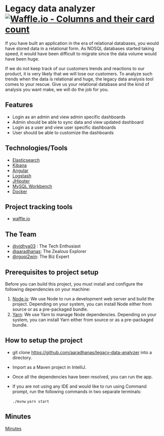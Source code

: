 # Legacy data analyzer [![Waffle.io - Columns and their card count](https://badge.waffle.io/aaradhanas/legacy-data-analyzer.svg?columns=all)](https://waffle.io/aaradhanas/legacy-data-analyzer)

If you have built an application in the era of relational databases, you would have stored data in a relational form. As NOSQL databases started taking speed, it would have been difficult to migrate since the data volume would have been huge.

If we do not keep track of our customers trends and reactions to our product, it is very likely that we will lose our customers. To analyze such trends when the data is relational and huge, the legacy data analysis tool comes to your rescue. Give us your relational database and the kind of analysis you want make, we will do the job for you.

## Features

- Login as an admin and view admin specific dashboards
- Admin should be able to sync data and view updated dashboard
- Login as a user and view user specific dashboards
- User should be able to customize the dashboards

## Technologies/Tools

- [Elasticsearch](https://www.elastic.co/)
- [Kibana](https://www.elastic.co/products/kibana)
- [Angular](https://angular.io/)
- [Logstash](https://www.elastic.co/products/logstash)
- [JHipster](http://www.jhipster.tech/)
- [MySQL Workbench](https://www.mysql.com/products/workbench/)
- [Docker](https://www.docker.com/)

## Project tracking tools

- [waffle.io](https://waffle.io/)

## The Team

- [@vidhya03](https://github.com/vidhya03) : The Tech Enthusiast
- [@aaradhanas](https://github.com/aaradhanas): The Zealous Explorer
- [@rgopi2win](https://github.com/rgopi2win): The Biz Expert

## Prerequisites to project setup

Before you can build this project, you must install and configure the following dependencies on your machine:

1. [Node.js](https://nodejs.org/en/): We use Node to run a development web server and build the project.
   Depending on your system, you can install Node either from source or as a pre-packaged bundle.
2. [Yarn](https://yarnpkg.com/en/): We use Yarn to manage Node dependencies.
   Depending on your system, you can install Yarn either from source or as a pre-packaged bundle.

## How to setup the project

- git clone https://github.com/aaradhanas/legacy-data-analyzer into a directory.
- Import as a Maven project in IntelliJ.
- Once all the dependencies have been resolved, you can run the app.
- If you are not using any IDE and would like to run using Command prompt, run the following commands in two separate   terminals:

    `./mvnw`
    `yarn start`

## Minutes
  [Minutes](https://github.com/aaradhanas/legacy-data-analyzer/blob/master/MINUTES.md)